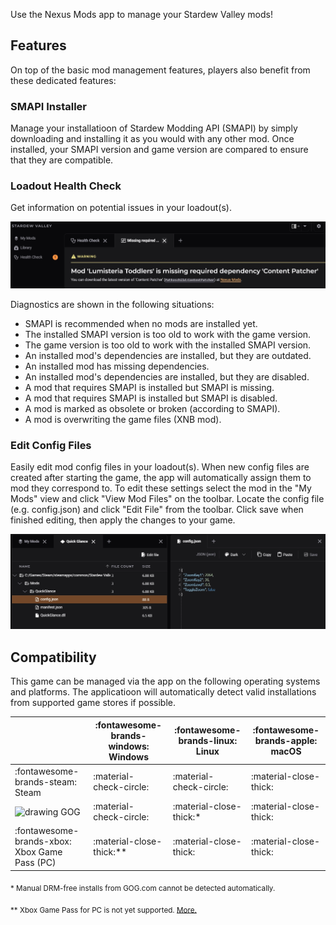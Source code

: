 Use the Nexus Mods app to manage your Stardew Valley mods!

## Features
On top of the basic mod management features, players also benefit from these dedicated features:

### SMAPI Installer
Manage your installatioon of Stardew Modding API (SMAPI) by simply downloading and installing it as you would with any other mod. Once installed, your SMAPI version and game version are compared to ensure that they are compatible. 

### Loadout Health Check
Get information on potential issues in your loadout(s). 

![An example Health Check message prompting the installation of a missing mod.](../images/0.6.0/HealthCheckExample.webp)

Diagnostics are shown in the following situations: 

- SMAPI is recommended when no mods are installed yet.
- The installed SMAPI version is too old to work with the game version.
- The game version is too old to work with the installed SMAPI version.
- An installed mod's dependencies are installed, but they are outdated.
- An installed mod has missing dependencies.
- An installed mod's dependencies are installed, but they are disabled.
- A mod that requires SMAPI is installed but SMAPI is missing.
- A mod that requires SMAPI is installed but SMAPI is disabled.
- A mod is marked as obsolete or broken (according to SMAPI).
- A mod is overwriting the game files (XNB mod).

### Edit Config Files
Easily edit mod config files in your loadout(s). When new config files are created after starting the game, the app will automatically assign them to mod they correspond to. To edit these settings select the mod in the "My Mods" view and click "View Mod Files" on the toolbar. Locate the config file (e.g. config.json) and click "Edit File" from the toolbar. Click save when finished editing, then apply the changes to your game. 

![Using the app to edit a config.json](../images/0.6.0/SDVEditConfig.webp)

## Compatibility
This game can be managed via the app on the following operating systems and platforms. The applicatioon will automatically detect valid installations from supported game stores if possible. 

|| :fontawesome-brands-windows: Windows |  :fontawesome-brands-linux: Linux | :fontawesome-brands-apple: macOS |
|---|---|---|---|
| :fontawesome-brands-steam: Steam | :material-check-circle: | :material-check-circle: | :material-close-thick: |
| <img src="../../images/GOG.com_logo_white.svg" alt="drawing" width="14"/> GOG | :material-check-circle: | :material-close-thick:* | :material-close-thick:|
| :fontawesome-brands-xbox: Xbox Game Pass (PC) | :material-close-thick:** | :material-close-thick: | :material-close-thick: |

<sub>\* Manual DRM-free installs from GOG.com cannot be detected automatically.</sub>

<sub>\*\* Xbox Game Pass for PC is not yet supported. <a href="https://github.com/Nexus-Mods/NexusMods.App/issues/1476">More.</a></sub>
